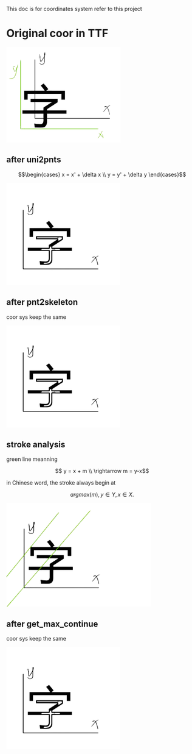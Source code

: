 This doc is for coordinates system refer to this project

# Original coor in TTF

![ttf coor](./images/ttf_coor.png)

## after uni2pnts
```math
\begin{cases}
x = x' + \delta x \\
y = y' + \delta y 
\end{cases}
```

![0base coor](images/0base_coor.png)

## after pnt2skeleton

coor sys keep the same

![0base coor](images/0base_coor.png)

## stroke analysis

green line meanning 
```math
    y = x + m \\
    \rightarrow m = y-x
```

in Chinese word, the stroke always begin at

```math
    argmax(m), y \in Y, x \in X.
```


![stroke analysis](images/stroke%20analysis.png)

## after get_max_continue

coor sys keep the same

![0base coor](images/0base_coor.png)


